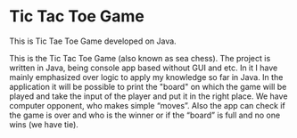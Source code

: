 # Tic Tac Toe Game
 This is Tic Tae Toe Game developed on Java.

 This is the Tic Tac Toe Game (also known as sea chess). The project is written in Java, being console app based without GUI and etc. In it I have mainly emphasized over logic to apply my knowledge so far in Java. In the application it will be possible to print the "board" on which the game will be played and take the input of the player and put it in the right place. We have computer opponent, who makes simple “moves”. Also the app can check if the game is over and who is the winner or if the “board” is full and no one wins (we have tie).
